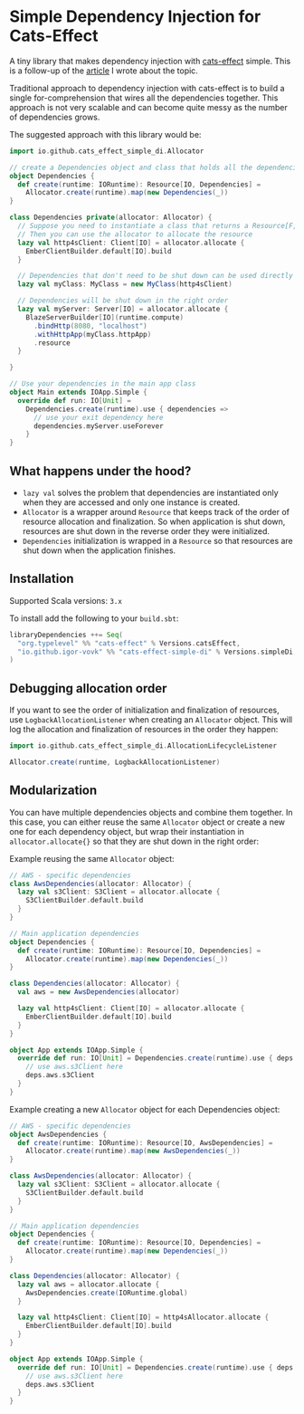 # Simple Dependency Injection for Cats-Effect

A tiny library that makes dependency injection with [cats-effect](https://github.com/typelevel/cats-effect) simple.
This is a follow-up of
the [article](https://medium.com/@ivovk/dependency-injection-with-cats-effect-resource-monad-ad7cd47b977) I wrote about
the topic.

Traditional approach to dependency injection with cats-effect is to build a single for-comprehension that wires all the
dependencies together. This approach is not very scalable and can become quite messy as the number of dependencies
grows.

The suggested approach with this library would be:

```scala
import io.github.cats_effect_simple_di.Allocator

// create a Dependencies object and class that holds all the dependencies:
object Dependencies {
  def create(runtime: IORuntime): Resource[IO, Dependencies] =
    Allocator.create(runtime).map(new Dependencies(_))
}

class Dependencies private(allocator: Allocator) {
  // Suppose you need to instantiate a class that returns a Resource[F, A]
  // Then you can use the allocator to allocate the resource
  lazy val http4sClient: Client[IO] = allocator.allocate {
    EmberClientBuilder.default[IO].build
  }

  // Dependencies that don't need to be shut down can be used directly
  lazy val myClass: MyClass = new MyClass(http4sClient)

  // Dependencies will be shut down in the right order
  lazy val myServer: Server[IO] = allocator.allocate {
    BlazeServerBuilder[IO](runtime.compute)
      .bindHttp(8080, "localhost")
      .withHttpApp(myClass.httpApp)
      .resource
  }

}

// Use your dependencies in the main app class
object Main extends IOApp.Simple {
  override def run: IO[Unit] =
    Dependencies.create(runtime).use { dependencies =>
      // use your exit dependency here
      dependencies.myServer.useForever
    }
}
```

## What happens under the hood?

* `lazy val` solves the problem that dependencies are instantiated only when they are accessed and only one instance is
  created.
* `Allocator` is a wrapper around `Resource` that keeps track of the order of resource allocation and finalization. So
  when application is shut down, resources are shut down in the reverse order they were initialized.
* `Dependencies` initialization is wrapped in a `Resource` so that resources are shut down when the application
  finishes.

## Installation

Supported Scala versions: `3.x`

To install add the following to your `build.sbt`:

```scala
libraryDependencies ++= Seq(
  "org.typelevel" %% "cats-effect" % Versions.catsEffect,
  "io.github.igor-vovk" %% "cats-effect-simple-di" % Versions.simpleDi,
)
```

## Debugging allocation order

If you want to see the order of initialization and finalization of resources, use `LogbackAllocationListener` when
creating an `Allocator` object. This will log the allocation and finalization of resources in the order they happen:

```scala
import io.github.cats_effect_simple_di.AllocationLifecycleListener

Allocator.create(runtime, LogbackAllocationListener)
```

## Modularization

You can have multiple dependencies objects and combine them together. In this case, you can either reuse the same
`Allocator` object or create a new one for each dependency object, but wrap their instantiation
in `allocator.allocate{}` so that they are shut down in the right order:

Example reusing the same `Allocator` object:

```scala
// AWS - specific dependencies
class AwsDependencies(allocator: Allocator) {
  lazy val s3Client: S3Client = allocator.allocate {
    S3ClientBuilder.default.build
  }
}

// Main application dependencies
object Dependencies {
  def create(runtime: IORuntime): Resource[IO, Dependencies] =
    Allocator.create(runtime).map(new Dependencies(_))
}

class Dependencies(allocator: Allocator) {
  val aws = new AwsDependencies(allocator)

  lazy val http4sClient: Client[IO] = allocator.allocate {
    EmberClientBuilder.default[IO].build
  }
}

object App extends IOApp.Simple {
  override def run: IO[Unit] = Dependencies.create(runtime).use { deps =>
    // use aws.s3Client here
    deps.aws.s3Client
  }
}
```

Example creating a new `Allocator` object for each Dependencies object:

```scala
// AWS - specific dependencies
object AwsDependencies {
  def create(runtime: IORuntime): Resource[IO, AwsDependencies] =
    Allocator.create(runtime).map(new AwsDependencies(_))
}

class AwsDependencies(allocator: Allocator) {
  lazy val s3Client: S3Client = allocator.allocate {
    S3ClientBuilder.default.build
  }
}

// Main application dependencies
object Dependencies {
  def create(runtime: IORuntime): Resource[IO, Dependencies] =
    Allocator.create(runtime).map(new Dependencies(_))
}

class Dependencies(allocator: Allocator) {
  lazy val aws = allocator.allocate {
    AwsDependencies.create(IORuntime.global)
  }

  lazy val http4sClient: Client[IO] = http4sAllocator.allocate {
    EmberClientBuilder.default[IO].build
  }
}

object App extends IOApp.Simple {
  override def run: IO[Unit] = Dependencies.create(runtime).use { deps =>
    // use aws.s3Client here
    deps.aws.s3Client
  }
}
```
